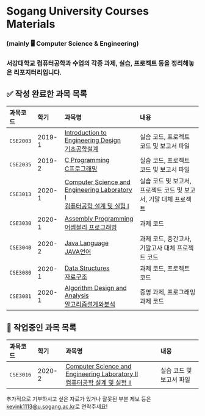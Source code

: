 # Sogang University Courses Materials
### (mainly 🖥 Computer Science &amp; Engineering)

### 서강대학교 컴퓨터공학과 수업의 각종 과제, 실습, 프로젝트 등을 정리해놓은 리포지터리입니다. 



## ✅ 작성 완료한 과목 목록

| 과목코드  | 학기   | 과목명                                                       | 내용                                                         |
| :-------- | :----- | :----------------------------------------------------------- | :----------------------------------------------------------- |
| `CSE2003` | 2019-1 | [Introduction to Engineering Design<br>기초공학설계](https://github.com/kevink1113/SGCS_CSE2003) | 실습 코드, 프로젝트 코드 및 보고서 파일                      |
| `CSE2035` | 2019-2 | [C Programming<br>C프로그래밍](https://github.com/kevink1113/SGCS_CSE2035) | 실습 코드, 프로젝트 코드 및 보고서 파일                      |
| `CSE3013` | 2020-1 | [Computer Science and Engineering Laboratory I<br>컴퓨터공학 설계 및 실험 I](https://github.com/kevink1113/SGCS_CSE3013) | 실습 코드 및 보고서, 프로젝트 코드 및 보고서, 기말 대체 프로젝트 |
| `CSE3030` | 2020-1 | [Assembly Programming<br>어셈블리 프로그래밍](https://github.com/kevink1113/SGCS_CSE3030) | 과제 코드                                                    |
| `CSE3040` | 2020-2 | [Java Language<br>JAVA언어](https://github.com/kevink1113/SGCS_CSE3040) | 과제 코드, 중간고사, 기말고사 대체 프로젝트 코드             |
| `CSE3080` | 2020-1 | [Data Structures<br>자료구조](https://github.com/kevink1113/SGCS_CSE3080) | 과제 코드, 프로젝트 코드                                     |
| `CSE3081` | 2020-1 | [Algorithm Design and Analysis<br>알고리즘설계와분석](https://github.com/kevink1113/SGCS_CSE3081) | 증명 과제, 프로그래밍 과제 코드                              |

## 🚧 작업중인 과목 목록

| 과목코드  | 학기   | 과목명                                                       | 내용                     |
| :-------- | :----- | :----------------------------------------------------------- | :----------------------- |
| `CSE3016` | 2020-2 | [Computer Science and Engineering Laboratory II<br/>컴퓨터공학 설계 및 실험 II](https://github.com/kevink1113/SGCS_CSE3016) | 실습 코드 및 보고서 파일 |

추가적으로 기부하시고 싶은 자료가 있거나 잘못된 부분 제보 등은 [kevink1113@u.sogang.ac.kr](mailto:kevink1113@u.sogang.ac.kr)로 연락주세요!

